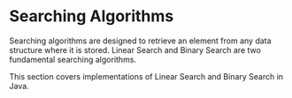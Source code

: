 # Searching Algorithms

Searching algorithms are designed to retrieve an element from any data structure where it is stored. Linear Search and Binary Search are two fundamental searching algorithms.

This section covers implementations of Linear Search and Binary Search in Java.
